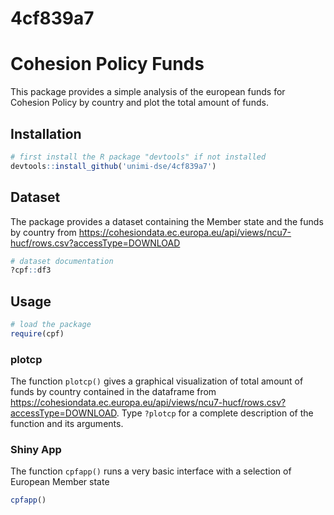 # 4cf839a7

# Cohesion Policy Funds

This package provides a simple analysis of the european funds for Cohesion Policy by country and plot the total amount of funds. 

## Installation

```R
# first install the R package "devtools" if not installed
devtools::install_github('unimi-dse/4cf839a7')
```

## Dataset

The package provides a dataset containing the Member state and the funds by country from https://cohesiondata.ec.europa.eu/api/views/ncu7-hucf/rows.csv?accessType=DOWNLOAD 

```R
# dataset documentation
?cpf::df3
```
## Usage

```R
# load the package
require(cpf)
```
### plotcp

The function `plotcp()` gives a graphical visualization of total amount of funds by country contained in the dataframe 
 from  https://cohesiondata.ec.europa.eu/api/views/ncu7-hucf/rows.csv?accessType=DOWNLOAD. Type `?plotcp` for a complete description of the function and its arguments.
 
 ### Shiny App

The function `cpfapp()` runs a very basic interface with a selection of European Member state

```R
cpfapp()
```
 
 

